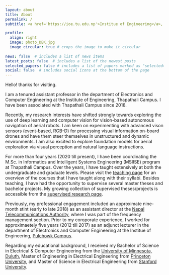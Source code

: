 ```yaml
---
layout: about
title: About
permalink: /
subtitle: <a href='https://ioe.tu.edu.np'>Institue of Engineering</a>, <a href='https://www.tcioe.edu.np/'>Thapathali Campus</a>, Kathmandu, Nepal

profile:
  align: right
  image: photo_DBK.jpg
  image_circular: true # crops the image to make it circular
    
news: false  # includes a list of news items
latest_posts: false  # includes a list of the newest posts
selected_papers: false # includes a list of papers marked as "selected={true}"
social: false  # includes social icons at the bottom of the page
---
```


Hello! thanks for visiting.

I am a tenured assistant professor in the department of Electronics and Computer Engineering at the Institute of Engineering, Thapathali Campus. I have been associated with Thapathali Campus since 2018.

Recently, my research interests have shifted strongly towards exploring the use of deep learning and computer vision for vision-based autonomous navigation of aerial robots. I am keen on experimenting with advanced vison sensors (event-based, RGB-D) for processing visual information on-board drones and have them steer themselves in unstructured and dynamic environments. I am also excited to explore foundation models for aerial exploration via visual perception and natural language instructions.

For more than four years (2020 till present), I have been coordinating the M.Sc. in Informatics and Intelligent Systems Engineering (MSIISE) program at Thapathali Campus. Over the years, I have taught extensively at both the undergraduate and graduate levels. Please visit the [teaching page](/teaching/) for an overview of the courses that I have taught along with their syllabi. Besides teaching, I have had the opportunity to supervise several master theses and bachelor projects. My growing collection of supervised theses/projects is accessible from the [supervised research page](/projects/).

Previously, my professional engagement included an approximate nine-month stint (early to late 2018) as an assistant director at the [Nepal Telecommunications Authority](https://www.nta.gov.np/), where I was part of the frequency management section. Prior to my coroporate experience, I worked for approximaetely five years (2012 till 2017) as an adjunct lecturer in the department of Electronics and Computer Engineering at the Institue of Engineering, [Pulchowk Campus](https://pcampus.edu.np/).

Regarding my educational background, I received my Bachelor of Science in Electrical &amp; Computer Engineering from the [University of Minnesota, Duluth](https://www.d.umn.edu/), Master of Engineering in Electrical Engineering from [Princeton University](https://www.princeton.edu/), and Master of Science in Electrical Engineering from [Stanford University](https://www.stanford.edu/).